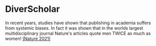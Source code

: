# DiverScholar

In recent years, studies have shown that publishing in academia suffers from systemic biases. In fact it was shown that in the worlds largest multidisciplinary journal Nature's articles quote men TWICE as much as women! [(Nature 2021)](https://www.nature.com/articles/d41586-021-01676-7)